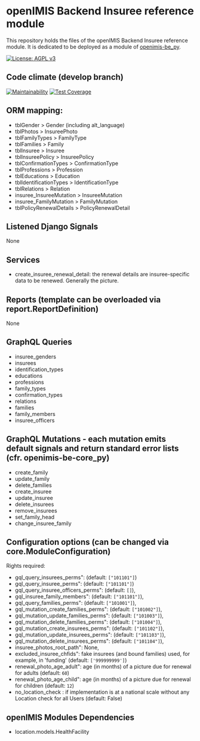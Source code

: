 # openIMIS Backend Insuree reference module
This repository holds the files of the openIMIS Backend Insuree reference module.
It is dedicated to be deployed as a module of [openimis-be_py](https://github.com/openimis/openimis-be_py).

[![License: AGPL v3](https://img.shields.io/badge/License-AGPL%20v3-blue.svg)](https://www.gnu.org/licenses/agpl-3.0)

## Code climate (develop branch)

[![Maintainability](https://img.shields.io/codeclimate/maintainability/openimis/openimis-be-insuree_py.svg)](https://codeclimate.com/github/openimis/openimis-be-insuree_py/maintainability)
[![Test Coverage](https://img.shields.io/codeclimate/coverage/openimis/openimis-be-insuree_py.svg)](https://codeclimate.com/github/openimis/openimis-be-insuree_py)

## ORM mapping:
* tblGender > Gender (including alt_language)
* tblPhotos > InsureePhoto
* tblFamilyTypes > FamilyType
* tblFamilies > Family
* tblInsuree > Insuree
* tblInsureePolicy > InsureePolicy
* tblConfirmationTypes > ConfirmationType
* tblProfessions > Profession
* tblEducations > Education
* tblIdentificationTypes > IdentificationType
* tblRelations > Relation
* insuree_InsureeMutation > InsureeMutation
* insuree_FamilyMutation > FamilyMutation
* tblPolicyRenewalDetails > PolicyRenewalDetail

## Listened Django Signals
None

## Services
* create_insuree_renewal_detail: the renewal details are
  insuree-specific data to be renewed. Generally the picture.

## Reports (template can be overloaded via report.ReportDefinition)
None

## GraphQL Queries
* insuree_genders
* insurees
* identification_types
* educations
* professions
* family_types
* confirmation_types
* relations
* families
* family_members
* insuree_officers

## GraphQL Mutations - each mutation emits default signals and return standard error lists (cfr. openimis-be-core_py)
* create_family
* update_family
* delete_families
* create_insuree
* update_insuree
* delete_insurees
* remove_insurees
* set_family_head
* change_insuree_family

## Configuration options (can be changed via core.ModuleConfiguration)
Rights required:
* gql_query_insurees_perms": (default: `["101101"]`)
* gql_query_insuree_perms": (default: `["101101"]`)
* gql_query_insuree_officers_perms": (default: `[]`),
* gql_insuree_family_members": (default: `["101101"]`),
* gql_query_families_perms": (default: `["101001"]`),
* gql_mutation_create_families_perms": (default: `["101002"]`),
* gql_mutation_update_families_perms": (default: `["101003"]`),
* gql_mutation_delete_families_perms": (default: `["101004"]`),
* gql_mutation_create_insurees_perms": (default: `["101102"]`),
* gql_mutation_update_insurees_perms": (default: `["101103"]`),
* gql_mutation_delete_insurees_perms": (default: `["101104"]`),
* insuree_photos_root_path": None,
* excluded_insuree_chfids": fake insurees (and bound families) used, for
  example, in 'funding' (default: `['999999999']`)
* renewal_photo_age_adult": age (in months) of a picture due for renewal
  for adults (default: `60`)
* renewal_photo_age_child": age (in months) of a picture due for renewal
  for children (default: `12`)
* no_location_check : if implementation is at a national scale without any Location check for all Users (default: False)

## openIMIS Modules Dependencies
* location.models.HealthFacility
